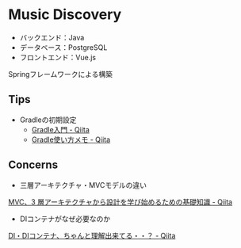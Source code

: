 # Music Discovery

- バックエンド：Java 
- データベース：PostgreSQL 
- フロントエンド：Vue.js 

Springフレームワークによる構築

## Tips

- Gradleの初期設定
  - [Gradle入門 - Qiita](https://qiita.com/vvakame/items/83366fbfa47562fafbf4)
  - [Gradle使い方メモ - Qiita](https://qiita.com/opengl-8080/items/4c1aa85b4737bd362d9e)

## Concerns

- 三層アーキテクチャ・MVCモデルの違い

[MVC、3 層アーキテクチャから設計を学び始めるための基礎知識 - Qiita](https://qiita.com/os1ma/items/7a229585ebdd8b7d86c2)

- DIコンテナがなぜ必要なのか

[DI・DIコンテナ、ちゃんと理解出来てる・・？ - Qiita](https://qiita.com/ritukiii/items/de30b2d944109521298f)
